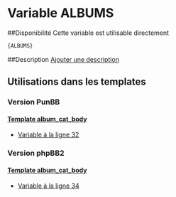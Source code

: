 # Variable ALBUMS

##Disponibilité
Cette variable est utilisable directement

```html
{ALBUMS}
```

##Description
[Ajouter une description](https://fa-tvars.appspot.com/var/ALBUMS)

## Utilisations dans les templates

### Version PunBB

#### [Template album_cat_body](punbb/album_cat_body.md#readme)
* [Variable &agrave; la ligne 32](../punbb/album_cat_body.tpl#L32)

### Version phpBB2

#### [Template album_cat_body](subsilver/album_cat_body.md#readme)
* [Variable &agrave; la ligne 34](../subsilver/album_cat_body.tpl#L34)